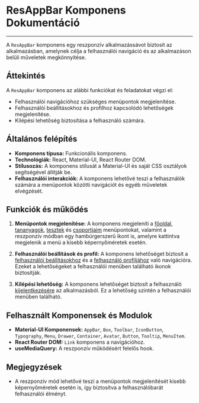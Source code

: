 # ResAppBar Komponens Dokumentáció

---

A `ResAppBar` komponens egy reszponzív alkalmazássávot biztosít az alkalmazásban, amelynek célja a felhasználói navigáció és az alkalmazáson belüli műveletek megkönnyítése.

## Áttekintés

A `ResAppBar` komponens az alábbi funkciókat és feladatokat végzi el:

- Felhasználói navigációhoz szükséges menüpontok megjelenítése.
- Felhasználói beállításokhoz és profilhoz kapcsolódó lehetőségek megjelenítése.
- Kilépési lehetőség biztosítása a felhasználó számára.

## Általános felépítés

- **Komponens típusa:** Funkcionális komponens.
- **Technológiák:** React, Material-UI, React Router DOM.
- **Stílusozás:** A komponens stílusát a Material-UI és saját CSS osztályok segítségével állítják be.
- **Felhasználói interakciók:** A komponens lehetővé teszi a felhasználók számára a menüpontok közötti navigációt és egyéb műveletek elvégzését.

## Funkciók és működés

1. **Menüpontok megjelenítése:** A komponens megjeleníti a [főoldal](LandingPage.md), [tananyagok](Curriculums.md), [tesztek](Tests.md) és [csoportjaim](MyGroups.md) menüpontokat, valamint a reszponzív módban egy hambúrgerszerű ikont is, amelyre kattintva megjelenik a menü a kisebb képernyőméretek esetén.

2. **Felhasználói beállítások és profil:** A komponens lehetőséget biztosít a [felhasználói beállításokhoz](Settings.md) és a [felhasználó profiljához](MyProfile.md) való navigációra. Ezeket a lehetőségeket a felhasználói menüben található ikonok biztosítják.

3. **Kilépési lehetőség:** A komponens lehetőséget biztosít a felhasználó [kijelentkezésére](SignIn.md) az alkalmazásból. Ez a lehetőség szintén a felhasználói menüben található.

## Felhasznált Komponensek és Modulok

- **Material-UI Komponensek:** `AppBar`, `Box`, `Toolbar`, `IconButton`, `Typography`, `Menu`, `Drawer`, `Container`, `Avatar`, `Button`, `Tooltip`, `MenuItem`.
- **React Router DOM:** `Link` komponens a navigációhoz.
- **useMediaQuery:** A reszponzív működésért felelős hook.

## Megjegyzések

- A reszponzív mód lehetővé teszi a menüpontok megjelenítését kisebb képernyőméretek esetén is, így biztosítva a felhasználóbarát felhasználói élményt.